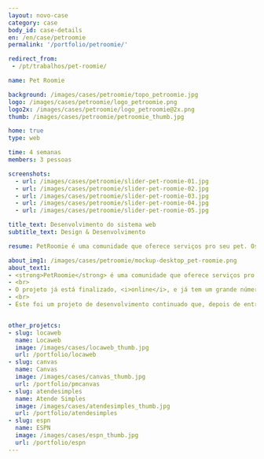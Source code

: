 ```yaml
---
layout: novo-case
category: case
body_id: case-details
en: /en/case/petroomie
permalink: '/portfolio/petroomie/'

redirect_from:
 - /pt/trabalhos/pet-roomie/

name: Pet Roomie

background: /images/cases/petroomie/topo_petroomie.jpg
logo: /images/cases/petroomie/logo_petroomie.png
logo2x: /images/cases/petroomie/logo_petroomie@2x.png
thumb: /images/cases/petroomie/petroomie_thumb.jpg

home: true
type: web

time: 4 semanas
members: 3 pessoas

screenshots:
  - url: /images/cases/petroomie/slider-pet-roomie-01.jpg
  - url: /images/cases/petroomie/slider-pet-roomie-02.jpg
  - url: /images/cases/petroomie/slider-pet-roomie-03.jpg
  - url: /images/cases/petroomie/slider-pet-roomie-04.jpg
  - url: /images/cases/petroomie/slider-pet-roomie-05.jpg

title_text: Desenvolvimento do sistema web
subtitle_text: Design & Desenvolvimento

resume: PetRoomie é uma comunidade que oferece serviços pro seu pet. Os serviços variam desde hotéis, babás

about_img1: /images/cases/petroomie/mockup-desktop_pet-roomie.png
about_text1:
- <strong>PetRoomie</strong> é uma comunidade que oferece serviços pro seu pet. Os serviços variam desde hotéis, babás, adestramento, passeio, banho e tosa.
- <br>
- O projeto já está finalizado, <i>online</i>, e já tem um grande número de usuários.
- <br>
- Este foi um projeto de desenvolvimento continuado que, depois de entregue, contratou também o Help para pequenas atualizações.


other_projetcs:
- slug: locaweb
  name: Locaweb
  image: /images/cases/locaweb_thumb.jpg
  url: /portfolio/locaweb
- slug: canvas
  name: Canvas
  image: /images/cases/canvas_thumb.jpg
  url: /portfolio/pmcanvas
- slug: atendesimples
  name: Atende Simples
  image: /images/cases/atendesimples_thumb.jpg
  url: /portfolio/atendesimples
- slug: espn
  name: ESPN
  image: /images/cases/espn_thumb.jpg
  url: /portfolio/espn
---
```

